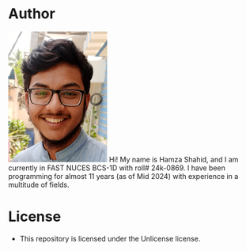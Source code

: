 # Author
<img src="authors-picture.png" alt="Hamza's Picture" width="200"/>
Hi! My name is Hamza Shahid, and I am currently in FAST NUCES BCS-1D with roll# 24k-0869. I have been programming for almost 11 years (as of Mid 2024) with experience in a multitude of fields.

# License
- This repository is licensed under the Unlicense license.